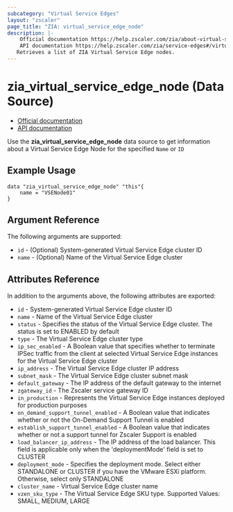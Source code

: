 ```yaml
---
subcategory: "Virtual Service Edges"
layout: "zscaler"
page_title: "ZIA: virtual_service_edge_node"
description: |-
    Official documentation https://help.zscaler.com/zia/about-virtual-service-edges
    API documentation https://help.zscaler.com/zia/service-edges#/virtualZenNodes-post
   Retrieves a list of ZIA Virtual Service Edge nodes.
---
```


# zia_virtual_service_edge_node (Data Source)

* [Official documentation](https://help.zscaler.com/zia/about-virtual-service-edges)
* [API documentation](https://help.zscaler.com/zia/service-edges#/virtualZenNodes-post)

Use the **zia_virtual_service_edge_node** data source to get information about a Virtual Service Edge Node for the specified `Name` or `ID`

## Example Usage

```hcl
data "zia_virtual_service_edge_node" "this"{
    name = "VSENode01"
}
```

## Argument Reference

The following arguments are supported:

* `id` - (Optional) System-generated Virtual Service Edge cluster ID
* `name` - (Optional) Name of the Virtual Service Edge cluster

## Attributes Reference

In addition to the arguments above, the following attributes are exported:

* `id` - System-generated Virtual Service Edge cluster ID
* `name` - Name of the Virtual Service Edge cluster
* `status` - Specifies the status of the Virtual Service Edge cluster. The status is set to ENABLED by default
* `type` - The Virtual Service Edge cluster type
* `ip_sec_enabled` - A Boolean value that specifies whether to terminate IPSec traffic from the client at selected Virtual Service Edge instances for the Virtual Service Edge cluster
* `ip_address` - The Virtual Service Edge cluster IP address
* `subnet_mask` - The Virtual Service Edge cluster subnet mask
* `default_gateway` - The IP address of the default gateway to the internet
* `zgateway_id` - The Zscaler service gateway ID
* `in_production` - Represents the Virtual Service Edge instances deployed for production purposes
* `on_demand_support_tunnel_enabled` - A Boolean value that indicates whether or not the On-Demand Support Tunnel is enabled
* `establish_support_tunnel_enabled` - A Boolean value that indicates whether or not a support tunnel for Zscaler Support is enabled
* `load_balancer_ip_address` - The IP address of the load balancer. This field is applicable only when the 'deploymentMode' field is set to CLUSTER
* `deployment_mode` - Specifies the deployment mode. Select either STANDALONE or CLUSTER if you have the VMware ESXi platform. Otherwise, select only STANDALONE
* `cluster_name` - Virtual Service Edge cluster name
* `vzen_sku_type` - The Virtual Service Edge SKU type. Supported Values: SMALL, MEDIUM, LARGE
